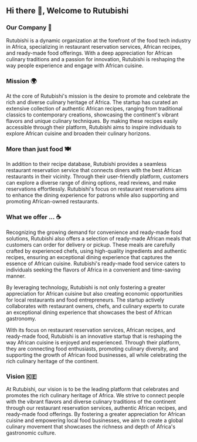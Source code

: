 ## Hi there 👋, Welcome to Rutubishi

### Our Company 🏨
Rutubishi is a dynamic organization at the forefront of the food tech industry in Africa, specializing in restaurant reservation services, African recipes, and ready-made food offerings. With a deep appreciation for African culinary traditions and a passion for innovation, Rutubishi is reshaping the way people experience and engage with African cuisine.


### Mission 🌍
At the core of Rutubishi's mission is the desire to promote and celebrate the rich and diverse culinary heritage of Africa. The startup has curated an extensive collection of authentic African recipes, ranging from traditional classics to contemporary creations, showcasing the continent's vibrant flavors and unique culinary techniques. By making these recipes easily accessible through their platform, Rutubishi aims to inspire individuals to explore African cuisine and broaden their culinary horizons.


### More than just food 🍽️
In addition to their recipe database, Rutubishi provides a seamless restaurant reservation service that connects diners with the best African restaurants in their vicinity. Through their user-friendly platform, customers can explore a diverse range of dining options, read reviews, and make reservations effortlessly. Rutubishi's focus on restaurant reservations aims to enhance the dining experience for patrons while also supporting and promoting African-owned restaurants.


### What we offer ... ☕
Recognizing the growing demand for convenience and ready-made food solutions, Rutubishi also offers a selection of ready-made African meals that customers can order for delivery or pickup. These meals are carefully crafted by experienced chefs, using high-quality ingredients and authentic recipes, ensuring an exceptional dining experience that captures the essence of African cuisine. Rutubishi's ready-made food service caters to individuals seeking the flavors of Africa in a convenient and time-saving manner.


By leveraging technology, Rutubishi is not only fostering a greater appreciation for African cuisine but also creating economic opportunities for local restaurants and food entrepreneurs. The startup actively collaborates with restaurant owners, chefs, and culinary experts to curate an exceptional dining experience that showcases the best of African gastronomy.


With its focus on restaurant reservation services, African recipes, and ready-made food, Rutubishi is an innovative startup that is reshaping the way African cuisine is enjoyed and experienced. Through their platform, they are connecting food enthusiasts, promoting culinary diversity, and supporting the growth of African food businesses, all while celebrating the rich culinary heritage of the continent.

### Vision 🇰🇪
At Rutubishi, our vision is to be the leading platform that celebrates and promotes the rich culinary heritage of Africa. We strive to connect people with the vibrant flavors and diverse culinary traditions of the continent through our restaurant reservation services, authentic African recipes, and ready-made food offerings. By fostering a greater appreciation for African cuisine and empowering local food businesses, we aim to create a global culinary movement that showcases the richness and depth of Africa's gastronomic culture.
